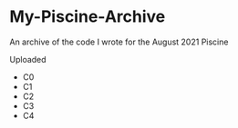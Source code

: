 # My-Piscine-Archive
An archive of the code I wrote for the August 2021 Piscine

Uploaded
* C0
* C1
* C2
* C3
* C4

